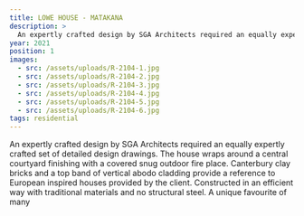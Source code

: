 ```yaml
---
title: LOWE HOUSE - MATAKANA
description: >
  An expertly crafted design by SGA Architects required an equally expertly crafted set of detailed design drawings. The house wraps around a central courtyard finishing with a covered snug outdoor fire place. Canterbury clay bricks and a top band of vertical abodo cladding provide a reference to European inspired houses provided by the client. Constructed in an efficient way with traditional materials and no structural steel. A unique favourite of many
year: 2021
position: 1
images:
  - src: /assets/uploads/R-2104-1.jpg
  - src: /assets/uploads/R-2104-2.jpg
  - src: /assets/uploads/R-2104-3.jpg
  - src: /assets/uploads/R-2104-4.jpg
  - src: /assets/uploads/R-2104-5.jpg
  - src: /assets/uploads/R-2104-6.jpg
tags: residential
---
```

An expertly crafted design by SGA Architects required an equally expertly crafted set of detailed design drawings. The house wraps around a central courtyard finishing with a covered snug outdoor fire place. Canterbury clay bricks and a top band of vertical abodo cladding provide a reference to European inspired houses provided by the client. Constructed in an efficient way with traditional materials and no structural steel. A unique favourite of many

